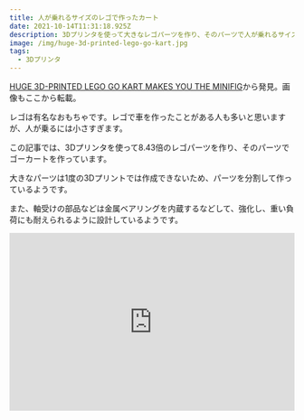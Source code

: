 ```yaml
---
title: 人が乗れるサイズのレゴで作ったカート
date: 2021-10-14T11:31:18.925Z
description: 3Dプリンタを使って大きなレゴパーツを作り、そのパーツで人が乗れるサイズのカートを作成した事例を紹介します。
image: /img/huge-3d-printed-lego-go-kart.jpg
tags:
  - 3Dプリンタ
---
```

[HUGE 3D-PRINTED LEGO GO KART MAKES YOU THE MINIFIG](https://hackaday.com/2020/04/19/huge-3d-printed-lego-go-kart-makes-you-the-minifig/)から発見。画像もここから転載。

レゴは有名なおもちゃです。レゴで車を作ったことがある人も多いと思いますが、人が乗るには小さすぎます。

この記事では、3Dプリンタを使って8.43倍のレゴパーツを作り、そのパーツでゴーカートを作っています。

大きなパーツは1度の3Dプリントでは作成できないため、パーツを分割して作っているようです。

また、軸受けの部品などは金属ベアリングを内蔵するなどして、強化し、重い負荷にも耐えられるように設計しているようです。

<iframe width="100%" height="315" src="https://www.youtube.com/embed/Ae7XLg3RFWY" title="YouTube video player" frameborder="0" allow="accelerometer; autoplay; clipboard-write; encrypted-media; gyroscope; picture-in-picture" allowfullscreen></iframe>
